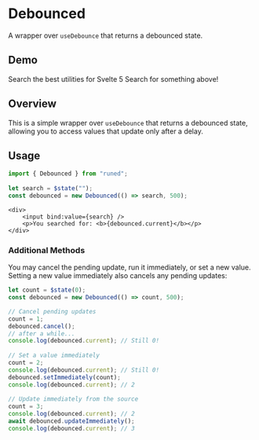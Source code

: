# Debounced
A wrapper over `useDebounce` that returns a debounced state.

## Demo
Search the best utilities for Svelte 5
Search for something above!

## Overview

This is a simple wrapper over `useDebounce` that returns a debounced state, allowing you to access values that update only after a delay.

## Usage

```ts
import { Debounced } from "runed";
 
let search = $state("");
const debounced = new Debounced(() => search, 500);
```

```svelte
<div>
	<input bind:value={search} />
	<p>You searched for: <b>{debounced.current}</b></p>
</div>
```

### Additional Methods

You may cancel the pending update, run it immediately, or set a new value. Setting a new value immediately also cancels any pending updates:

```ts
let count = $state(0);
const debounced = new Debounced(() => count, 500);

// Cancel pending updates
count = 1;
debounced.cancel();
// after a while...
console.log(debounced.current); // Still 0!
 
// Set a value immediately
count = 2;
console.log(debounced.current); // Still 0!
debounced.setImmediately(count);
console.log(debounced.current); // 2
 
// Update immediately from the source
count = 3;
console.log(debounced.current); // 2
await debounced.updateImmediately();
console.log(debounced.current); // 3
```